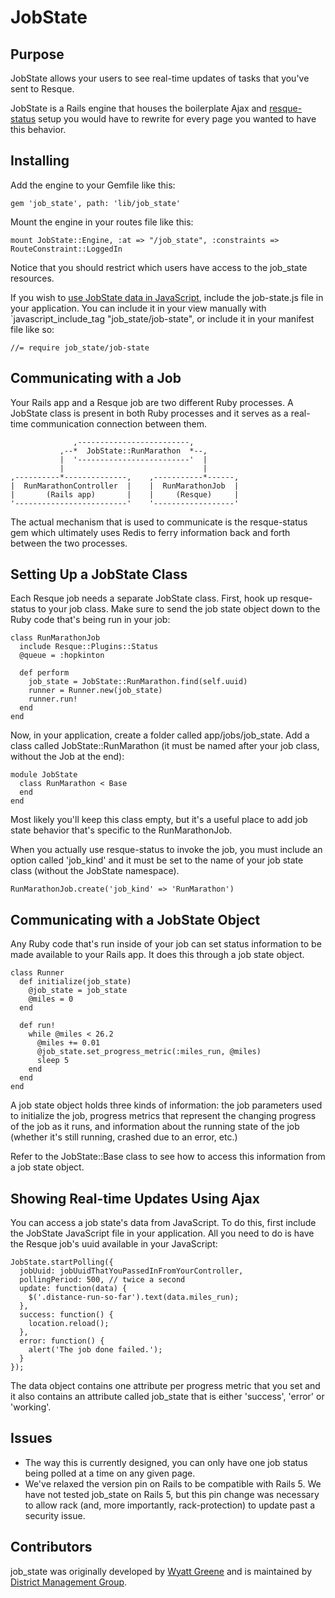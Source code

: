 # JobState

## Purpose

JobState allows your users to see real-time updates of tasks that you've sent to Resque.

JobState is a Rails engine that houses the boilerplate Ajax and [resque-status](https://github.com/quirkey/resque-status) setup you would have to rewrite for every page you wanted to have this behavior.

## Installing

Add the engine to your Gemfile like this:

    gem 'job_state', path: 'lib/job_state'

Mount the engine in your routes file like this:

    mount JobState::Engine, :at => "/job_state", :constraints => RouteConstraint::LoggedIn

Notice that you should restrict which users have access to the job_state resources.

If you wish to [use JobState data in JavaScript](#Ajax), include the job-state.js file in your application. You can include it in your view manually with `javascript_include_tag "job_state/job-state", or include it in your manifest file like so:

    //= require job_state/job-state


## Communicating with a Job

Your Rails app and a Resque job are two different Ruby processes.  A JobState class is present in both Ruby processes and it serves as a real-time communication connection between them.

                  ,-------------------------,
               ,--*  JobState::RunMarathon  *--,
               |  '-------------------------'  |
               |                               |
    ,----------*--------------,    ,-----------*------,
    |  RunMarathonController  |    |  RunMarathonJob  |
    |       (Rails app)       |    |     (Resque)     |
    '-------------------------'    '------------------'

The actual mechanism that is used to communicate is the resque-status gem which ultimately uses Redis to ferry information back and forth between the two processes.

## Setting Up a JobState Class

Each Resque job needs a separate JobState class.  First, hook up resque-status to your job class.  Make sure to send the job state object down to the Ruby code that's being run in your job:

    class RunMarathonJob
      include Resque::Plugins::Status
      @queue = :hopkinton

      def perform
        job_state = JobState::RunMarathon.find(self.uuid)
        runner = Runner.new(job_state)
        runner.run!
      end
    end

Now, in your application, create a folder called app/jobs/job_state.  Add a class called JobState::RunMarathon (it must be named after your job class, without the Job at the end):

    module JobState
      class RunMarathon < Base
      end
    end

Most likely you'll keep this class empty, but it's a useful place to add job state behavior that's specific to the RunMarathonJob.

When you actually use resque-status to invoke the job, you must include an option called 'job_kind' and it must be set to the name of your job state class (without the JobState namespace).

    RunMarathonJob.create('job_kind' => 'RunMarathon')

## Communicating with a JobState Object

Any Ruby code that's run inside of your job can set status information to be made available to your Rails app.  It does this through a job state object.

    class Runner
      def initialize(job_state)
        @job_state = job_state
        @miles = 0
      end

      def run!
        while @miles < 26.2
          @miles += 0.01
          @job_state.set_progress_metric(:miles_run, @miles)
          sleep 5
        end
      end
    end

A job state object holds three kinds of information: the job parameters used to initialize the job, progress metrics that represent the changing progress of the job as it runs, and information about the running state of the job (whether it's still running, crashed due to an error, etc.)

Refer to the JobState::Base class to see how to access this information from a job state object.


## Showing Real-time Updates Using Ajax<a name='Ajax'></a>

You can access a job state's data from JavaScript. To do this, first include the JobState JavaScript file in your application. All you need to do is have the Resque job's uuid available in your JavaScript:

    JobState.startPolling({
      jobUuid: jobUuidThatYouPassedInFromYourController,
      pollingPeriod: 500, // twice a second
      update: function(data) {
        $('.distance-run-so-far').text(data.miles_run);
      },
      success: function() {
        location.reload();
      },
      error: function() {
        alert('The job done failed.');
      }
    });

The data object contains one attribute per progress metric that you set and it also contains an attribute called job_state that is either 'success', 'error' or 'working'.

## Issues

* The way this is currently designed, you can only have one job status being polled at a time on any given page.
* We've relaxed the version pin on Rails to be compatible with Rails 5. We have not tested job_state on Rails 5, but this pin change was necessary to allow rack (and, more importantly, rack-protection) to update past a security issue.

## Contributors

job_state was originally developed by [Wyatt Greene](/techiferous) and is maintained by [District Management Group][1].

[1]: https://dmgroupK12.com/
